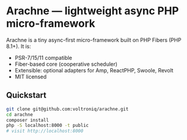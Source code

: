 # Arachne — lightweight async PHP micro-framework

Arachne is a tiny async-first micro-framework built on PHP Fibers (PHP 8.1+). It is:
- PSR-7/15/11 compatible
- Fiber-based core (cooperative scheduler)
- Extensible: optional adapters for Amp, ReactPHP, Swoole, Revolt
- MIT licensed

## Quickstart

```bash
git clone git@github.com:voltroniq/arachne.git
cd arachne
composer install
php -S localhost:8000 -t public
# visit http://localhost:8000